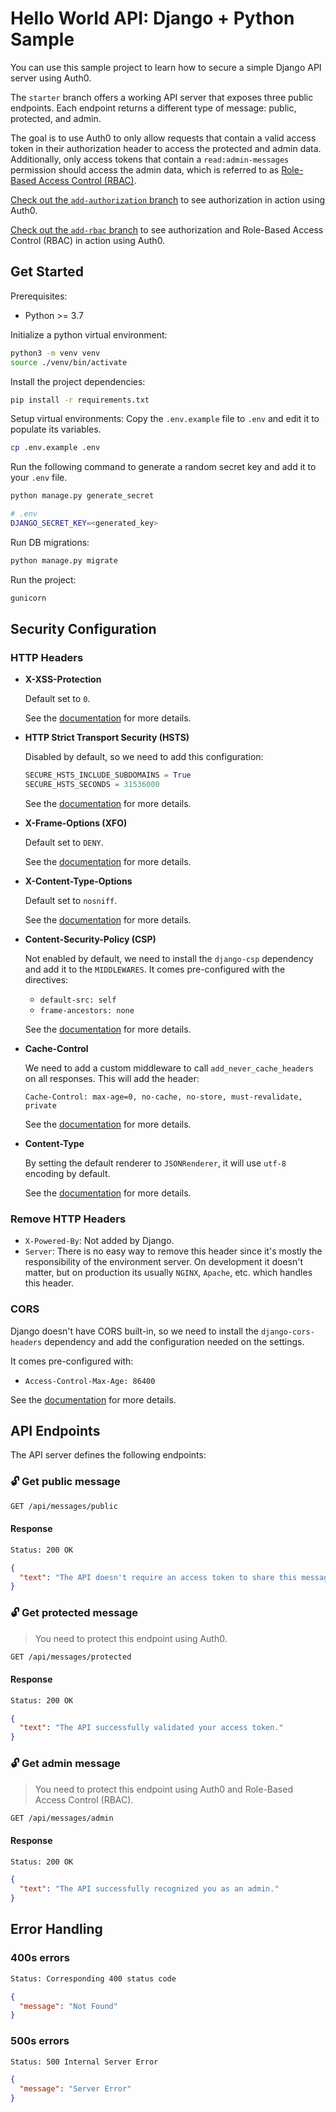 # Hello World API: Django + Python Sample

You can use this sample project to learn how to secure a simple Django API server using Auth0.

The `starter` branch offers a working API server that exposes three public endpoints. Each endpoint returns a different type of message: public, protected, and admin.

The goal is to use Auth0 to only allow requests that contain a valid access token in their authorization header to access the protected and admin data. Additionally, only access tokens that contain a `read:admin-messages` permission should access the admin data, which is referred to as [Role-Based Access Control (RBAC)](https://auth0.com/docs/authorization/rbac/).

[Check out the `add-authorization` branch](https://github.com/auth0-developer-hub/api_django_python_hello-world/tree/add-authorization) to see authorization in action using Auth0.

[Check out the `add-rbac` branch](https://github.com/auth0-developer-hub/api_django_python_hello-world/tree/add-rbac) to see authorization and Role-Based Access Control (RBAC) in action using Auth0.

## Get Started

Prerequisites:
    
* Python >= 3.7

Initialize a python virtual environment:

```bash
python3 -m venv venv
source ./venv/bin/activate
```

Install the project dependencies:

```bash
pip install -r requirements.txt
```

Setup virtual environments:
Copy the `.env.example` file to `.env` and edit it to populate its variables.
```bash
cp .env.example .env
```

Run the following command to generate a random secret key and add it to your `.env` file.
```bash
python manage.py generate_secret

# .env
DJANGO_SECRET_KEY=<generated_key>
```

Run DB migrations:

```bash
python manage.py migrate
```

Run the project:

```bash
gunicorn
```

## Security Configuration
### HTTP Headers
- __X-XSS-Protection__

  Default set to `0`.

  See the [documentation](https://docs.djangoproject.com/en/3.2/ref/settings/#secure-browser-xss-filter) for more details.

- __HTTP Strict Transport Security (HSTS)__

  Disabled by default, so we need to add this configuration:
  ```python
  SECURE_HSTS_INCLUDE_SUBDOMAINS = True
  SECURE_HSTS_SECONDS = 31536000
  ```

  See the [documentation](https://docs.djangoproject.com/en/3.2/ref/middleware/#http-strict-transport-security) for more details.

- __X-Frame-Options (XFO)__

  Default set to `DENY`. 

  See the [documentation](https://docs.djangoproject.com/en/3.2/ref/clickjacking/#setting-x-frame-options-for-all-responses) for more details.

- __X-Content-Type-Options__

  Default set to `nosniff`.

  See the [documentation](https://docs.djangoproject.com/en/3.2/ref/middleware/#x-content-type-options-nosniff) for more details.

- __Content-Security-Policy (CSP)__

  Not enabled by default, we need to install the `django-csp` dependency and add it to the `MIDDLEWARES`. It comes pre-configured with the directives:
    - `default-src: self`
    - `frame-ancestors: none`

  See the [documentation](https://django-csp.readthedocs.io/en/latest/configuration.html#policy-settings) for more details.

- __Cache-Control__

  We need to add a custom middleware to call `add_never_cache_headers` on all responses. This will add the header:
  
  ```
  Cache-Control: max-age=0, no-cache, no-store, must-revalidate, private
  ```

  See the [documentation](https://docs.djangoproject.com/en/3.2/ref/utils/#django.utils.cache.add_never_cache_headers) for more details.

- __Content-Type__

  By setting the default renderer to `JSONRenderer`, it will use `utf-8` encoding by default.

  See the [documentation](https://www.django-rest-framework.org/api-guide/renderers/#jsonrenderer) for more details.

### Remove HTTP Headers

  - `X-Powered-By`: Not added by Django.
  - `Server`: There is no easy way to remove this header since it's mostly the responsibility of the environment server. On development it doesn't matter, but on production its usually `NGINX`, `Apache`, etc. which handles this header.

### CORS
Django doesn't have CORS built-in, so we need to install the `django-cors-headers` dependency and add the configuration needed on the settings.

It comes pre-configured with:
- `Access-Control-Max-Age: 86400`

See the [documentation](https://pypi.org/project/django-cors-headers) for more details.

## API Endpoints

The API server defines the following endpoints:

### 🔓 Get public message

```bash
GET /api/messages/public
```

#### Response

```bash
Status: 200 OK
```

```json
{
  "text": "The API doesn't require an access token to share this message."
}
```

### 🔓 Get protected message

> You need to protect this endpoint using Auth0.

```bash
GET /api/messages/protected
```

#### Response

```bash
Status: 200 OK
```

```json
{
  "text": "The API successfully validated your access token."
}
```

### 🔓 Get admin message

> You need to protect this endpoint using Auth0 and Role-Based Access Control (RBAC).

```bash
GET /api/messages/admin
```

#### Response

```bash
Status: 200 OK
```

```json
{
  "text": "The API successfully recognized you as an admin."
}
```

## Error Handling

### 400s errors

```bash
Status: Corresponding 400 status code
```

```json
{
  "message": "Not Found"
}
```

### 500s errors


```bash
Status: 500 Internal Server Error
```

```json
{
  "message": "Server Error"
}
```
